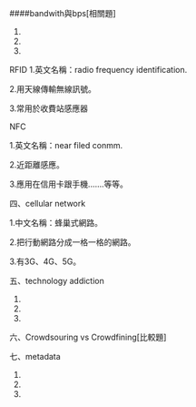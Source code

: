 ####bandwith與bps[相關題]

1.

2.

3.
RFID
1.英文名稱：radio frequency identification.

2.用天線傳輸無線訊號。

3.常用於收費站感應器

NFC

1.英文名稱：near filed conmm.

2.近距離感應。

3.應用在信用卡跟手機.......等等。

四、cellular network

1.中文名稱：蜂巢式網路。

2.把行動網路分成一格一格的網路。

3.有3G、4G、5G。

五、technology addiction

1.

2.

3.

六、Crowdsouring vs Crowdfining[比較題]

七、metadata

1.

2.

3.
